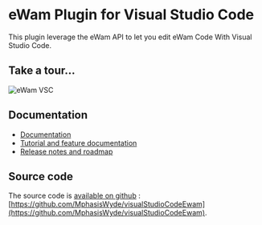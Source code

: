# eWam Plugin for Visual Studio Code

This plugin leverage the eWam API to let you edit eWam Code With Visual Studio Code.

## Take a tour...
![eWam VSC](https://github.com/MphasisWyde/visualStudioCodeEwam/raw/master/tour.gif)

## Documentation

* [Documentation](https://mphasiswyde.atlassian.net/wiki/display/RTS/Visual+Studio+Code+extension)
* [Tutorial and feature documentation](https://mphasiswyde.atlassian.net/wiki/display/RTS/Tutorials)
* [Release notes and roadmap](https://mphasiswyde.atlassian.net/wiki/display/RTS/Release+Notes)

## Source code

The source code is [available on github](https://github.com/MphasisWyde/visualStudioCodeEwam) : [https://github.com/MphasisWyde/visualStudioCodeEwam](https://github.com/MphasisWyde/visualStudioCodeEwam).  